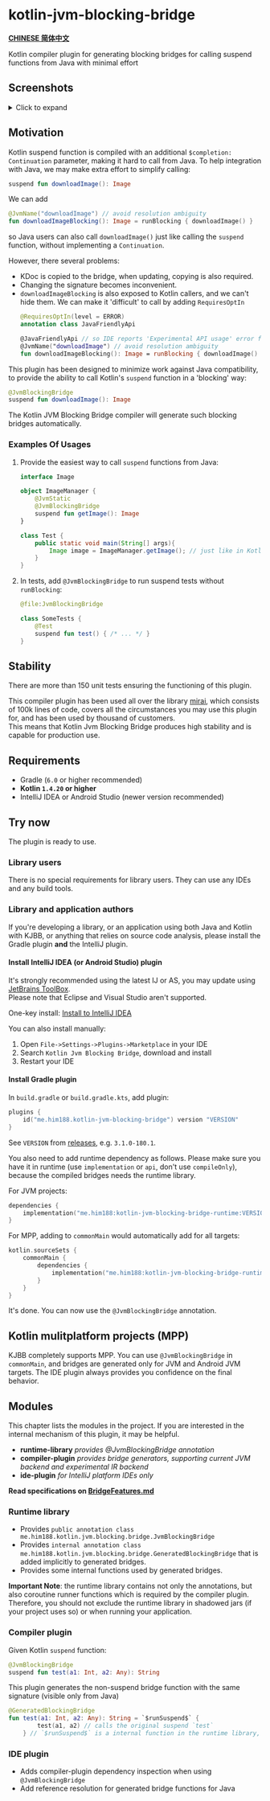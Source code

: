 # kotlin-jvm-blocking-bridge

**[CHINESE 简体中文](./README-chs.md)**

Kotlin compiler plugin for generating blocking bridges for calling suspend functions from Java with minimal effort

## Screenshots

<details>
<summary>Click to expand</summary>

Kotlin suspend functions:  
![image_2.png](https://i.loli.net/2020/08/08/d5cYwhQqeuj8Nvf.png)

Bridge method calls:  
![image.png](https://i.loli.net/2020/08/08/tJyGeOcB8E4muQ5.png)

Documentation and navigation support:  
![image_1](https://i.loli.net/2020/08/08/koCl6zj4OAJ5aUN.png)
</details>

## Motivation

Kotlin suspend function is compiled with an additional `$completion: Continuation` parameter, making it hard to call
from Java. To help integration with Java, we may make extra effort to simplify calling:

```kotlin
suspend fun downloadImage(): Image
```

We can add

```kotlin
@JvmName("downloadImage") // avoid resolution ambiguity
fun downloadImageBlocking(): Image = runBlocking { downloadImage() }
```

so Java users can also call `downloadImage()` just like calling the `suspend` function, without implementing
a `Continuation`.

However, there several problems:

- KDoc is copied to the bridge, when updating, copying is also required.
- Changing the signature becomes inconvenient.
- `downloadImageBlocking` is also exposed to Kotlin callers, and we can't hide them. We can make it 'difficult' to call
  by adding `RequiresOptIn`
  ```kotlin
  @RequiresOptIn(level = ERROR)
  annotation class JavaFriendlyApi
  
  @JavaFriendlyApi // so IDE reports 'Experimental API usage' error for calling from Kotlin.
  @JvmName("downloadImage") // avoid resolution ambiguity
  fun downloadImageBlocking(): Image = runBlocking { downloadImage() }
  ```

This plugin has been designed to minimize work against Java compatibility, to provide the ability to call
Kotlin's `suspend` function in a 'blocking' way:

```kotlin
@JvmBlockingBridge
suspend fun downloadImage(): Image
```

The Kotlin JVM Blocking Bridge compiler will generate such blocking bridges automatically.

### Examples Of Usages

1. Provide the easiest way to call `suspend` functions from Java:
   ```kotlin
   interface Image
   
   object ImageManager {
       @JvmStatic
       @JvmBlockingBridge
       suspend fun getImage(): Image
   }
   ```
   ```java
   class Test {
       public static void main(String[] args){
           Image image = ImageManager.getImage(); // just like in Kotlin, no need to implement Continuation.
       }
   }
   ```

2. In tests, add `@JvmBlockingBridge` to run suspend tests without `runBlocking`:

   ```kotlin
   @file:JvmBlockingBridge
   
   class SomeTests {
       @Test
       suspend fun test() { /* ... */ }
   }
   ```

## Stability

There are more than 150 unit tests ensuring the functioning of this plugin.

This compiler plugin has been used all over the library [mirai](https://github.com/mamoe/mirai), which consists of 100k
lines of code, covers all the circumstances you may use this plugin for, and has been used by thousand of customers.  
This means that Kotlin Jvm Blocking Bridge produces high stability and is capable for production use.

## Requirements

- Gradle (`6.0` or higher recommended)
- **Kotlin `1.4.20` or higher**
- IntelliJ IDEA or Android Studio (newer version recommended)

## Try now

The plugin is ready to use.

### Library users

There is no special requirements for library users. They can use any IDEs and any build tools.

### Library and application authors

If you're developing a library, or an application using both Java and Kotlin with KJBB, or anything that relies on
source code analysis, please install the Gradle plugin **and** the IntelliJ plugin.

#### **Install IntelliJ IDEA (or Android Studio) plugin**

It's strongly recommended using the latest IJ or AS, you may update
using [JetBrains ToolBox](https://www.jetbrains.com/toolbox-app/).  
Please note that Eclipse and Visual Studio aren't supported.

One-key install: [Install to IntelliJ IDEA](https://plugins.jetbrains.com/embeddable/install/14816)

You can also install manually:

1. Open `File->Settings->Plugins->Marketplace` in your IDE
2. Search `Kotlin Jvm Blocking Bridge`, download and install
3. Restart your IDE

#### **Install Gradle plugin**

In `build.gradle` or `build.gradle.kts`, add plugin:

```kotlin
plugins {
    id("me.him188.kotlin-jvm-blocking-bridge") version "VERSION"
}
```

See `VERSION` from [releases](https://github.com/Him188/kotlin-jvm-blocking-bridge/releases), e.g. `3.1.0-180.1`.

You also need to add runtime dependency as follows.
Please make sure you have it in runtime (use `implementation` or `api`, don't use `compileOnly`), because the compiled
bridges needs the runtime library.

For JVM projects:
```kotlin
dependencies {
    implementation("me.him188:kotlin-jvm-blocking-bridge-runtime:VERSION")
}
```

For MPP, adding to `commonMain` would automatically add for all targets:

```kotlin
kotlin.sourceSets {
    commonMain {
        dependencies {
            implementation("me.him188:kotlin-jvm-blocking-bridge-runtime:VERSION")
        }
    }
}
```

It's done. You can now use the `@JvmBlockingBridge` annotation.

## Kotlin mulitplatform projects (MPP)

KJBB completely supports MPP. You can use `@JvmBlockingBridge` in `commonMain`, and bridges are generated only for JVM and Android JVM
targets. The IDE plugin always provides you confidence on the final behavior.

## Modules

This chapter lists the modules in the project. If you are interested in the internal mechanism of this plugin, it may be
helpful.

- **runtime-library**  *provides @JvmBlockingBridge annotation*
- **compiler-plugin**  *provides bridge generators, supporting current JVM backend and experimental IR backend*
- **ide-plugin**  *for IntelliJ platform IDEs only*

**Read specifications on [BridgeFeatures.md](BridgeFeatures.md)**

### Runtime library

- Provides `public annotation class me.him188.kotlin.jvm.blocking.bridge.JvmBlockingBridge`
- Provides `internal annotation class me.him188.kotlin.jvm.blocking.bridge.GeneratedBlockingBridge` that is added
  implicitly to generated bridges.
- Provides some internal functions used by generated bridges.

**Important Note**: the runtime library contains not only the annotations, but also coroutine runner functions which is
required by the compiler plugin.  
Therefore, you should not exclude the runtime library in shadowed jars (if your project uses so) or when running your
application.

### Compiler plugin

Given Kotlin `suspend` function:

```kotlin
@JvmBlockingBridge
suspend fun test(a1: Int, a2: Any): String
```

This plugin generates the non-suspend bridge function with the same signature (visible only from Java)

```kotlin
@GeneratedBlockingBridge
fun test(a1: Int, a2: Any): String = `$runSuspend$` {
        test(a1, a2) // calls the original suspend `test` 
    } // `$runSuspend$` is a internal function in the runtime library, so we doesn't require kotlinx-coroutines-core. 
```

### IDE plugin

- Adds compiler-plugin dependency inspection when using `@JvmBlockingBridge`
- Add reference resolution for generated bridge functions for Java
